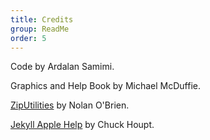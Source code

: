 ```yaml
---
title: Credits
group: ReadMe
order: 5
---
```


Code by Ardalan Samimi.

Graphics and Help Book by Michael McDuffie.

[ZipUtilities](https://github.com/NSProgrammer/ZipUtilities) by Nolan O'Brien.

[Jekyll Apple Help](https://github.com/chuckhoupt/jekyll-apple-help) by Chuck Houpt.